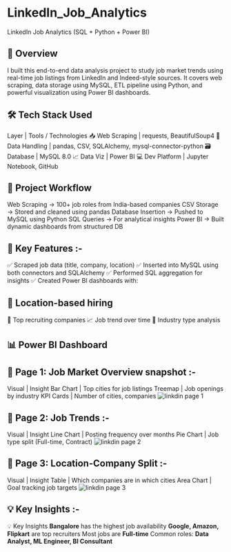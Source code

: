 # LinkedIn_Job_Analytics
LinkedIn Job Analytics (SQL + Python + Power BI)
## 📌 Overview
I built this end-to-end data analysis project to  study job market trends using real-time job listings from LinkedIn and Indeed-style sources. It covers web scraping, data storage using MySQL, ETL pipeline using Python, and powerful visualization using Power BI dashboards.

## 🛠 Tech Stack Used 
   Layer                     | Tools / Technologies
📥 Web Scraping             | requests, BeautifulSoup4
🧠 Data Handling            | pandas, CSV, SQLAlchemy, mysql-connector-python
🗃 Database                  | MySQL 8.0
📈 Data Viz                 | Power BI
💻 Dev Platform             | Jupyter Notebook, GitHub

## 🔄 Project Workflow
Web Scraping → 100+ job roles from India-based companies
CSV Storage → Stored and cleaned using pandas
Database Insertion → Pushed to MySQL using Python
SQL Queries → For analytical insights
Power BI → Built dynamic dashboards from structured DB

## 🧠 Key Features :-

✅ Scraped job data (title, company, location)
✅ Inserted into MySQL using both connectors and SQLAlchemy
✅ Performed SQL aggregation for insights
✅ Created Power BI dashboards with:

## 📍 Location-based hiring

🏢 Top recruiting companies
📈 Job trend over time
🔁 Industry type analysis 

## 📊 Power BI Dashboard

## 📌 Page 1: Job Market Overview snapshot :-
Visual       | Insight
Bar Chart    | Top cities for job listings
Treemap      | Job openings by industry
KPI Cards    | Number of cities, companies
![linkdin page 1](https://github.com/user-attachments/assets/239ff78d-d73a-43fb-90f1-29378867df4e)

## 📌 Page 2: Job Trends :-
Visual       | Insight
Line Chart   | Posting frequency over months
Pie Chart    | Job type split (Full-time, Contract) 
![linkdin page 2](https://github.com/user-attachments/assets/9b55beb5-846c-4da9-8594-fa48286920a0)

## 📌 Page 3: Location-Company Split :-
Visual      | Insight
Table       | Which companies are in which cities
Area Chart  | Goal tracking job targets
![linkdin page 3](https://github.com/user-attachments/assets/305ed8d6-399e-4a76-84f4-1c0f3220abbd) 

## 💡 Key Insights :- 
💡 Key Insights
**Bangalore** has the highest job availability
**Google, Amazon, Flipkart** are top recruiters
Most jobs are **Full-time**
Common roles: **Data Analyst, ML Engineer, BI Consultant**






